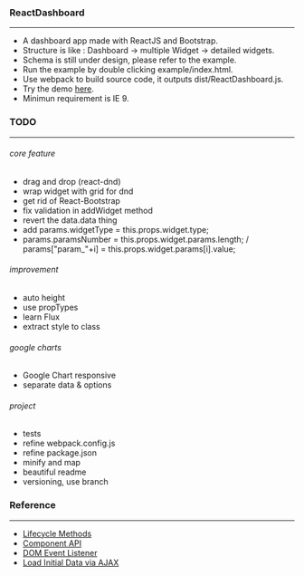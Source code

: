 ### ReactDashboard
---
* A dashboard app made with ReactJS and Bootstrap.
* Structure is like : Dashboard -> multiple Widget -> detailed widgets.
* Schema is still under design, please refer to the example.
* Run the example by double clicking example/index.html.
* Use webpack to build source code, it outputs dist/ReactDashboard.js.
* Try the demo [here](http://gjk0090.github.io/ReactDashboard "ReactDashboard Example").
* Minimun requirement is IE 9.

### TODO
---
###### core feature
* drag and drop (react-dnd)
* wrap widget with grid for dnd
* get rid of React-Bootstrap
* fix validation in addWidget method
* revert the data.data thing
* add params.widgetType = this.props.widget.type;
* params.paramsNumber = this.props.widget.params.length; / params["param_"+i] = this.props.widget.params[i].value;

###### improvement
* auto height
* use propTypes
* learn Flux
* extract style to class

###### google charts
* Google Chart responsive
* separate data & options

###### project
* tests
* refine webpack.config.js
* refine package.json
* minify and map
* beautiful readme
* versioning, use branch


### Reference
---
* [Lifecycle Methods](https://facebook.github.io/react/docs/component-specs.html)
* [Component API](https://facebook.github.io/react/docs/component-api.html)
* [DOM Event Listener](https://facebook.github.io/react/tips/dom-event-listeners.html)
* [Load Initial Data via AJAX](https://facebook.github.io/react/tips/initial-ajax.html)

